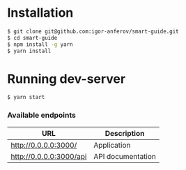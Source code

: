 # Installation
```sh
$ git clone git@github.com:igor-anferov/smart-guide.git
$ cd smart-guide
$ npm install -g yarn
$ yarn install
```
# Running dev-server
```sh
$ yarn start
```
### Available endpoints
| URL                     | Description       |
| ------                  | ------            |
| http://0.0.0.0:3000/    | Application       |
| http://0.0.0.0:3000/api | API documentation |
